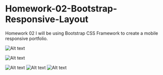 # Homework-02-Bootstrap-Responsive-Layout
Homework 02 I will be using Bootstrap CSS Framework to create a mobile responsive portfolio. 

![Alt text](https://github.com/Core-Creates/Homework-02-Bootstrap-Responsive-Layout/blob/main/Screenshot_2021-02-01%20Webpage.png)

![Alt text](https://github.com/Core-Creates/Homework-02-Bootstrap-Responsive-Layout/blob/main/Screenshot_2021-02-01%20Webpage(1).png)

![Alt text](https://github.com/Core-Creates/Homework-02-Bootstrap-Responsive-Layout/blob/main/Screenshot_2021-02-02%20Webpage.png)
![Alt text](https://github.com/Core-Creates/Homework-02-Bootstrap-Responsive-Layout/blob/main/Screenshot_2021-02-01%20Webpage(2).png)
![Alt text]()